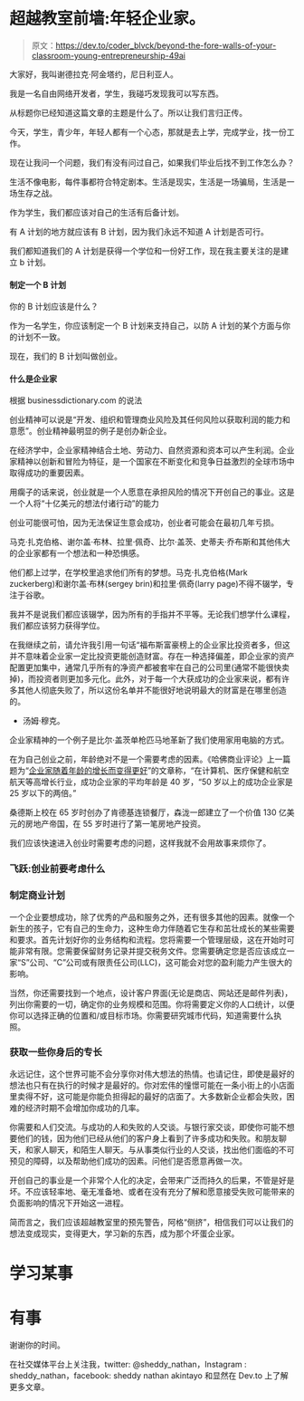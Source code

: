 # 超越教室前墙:年轻企业家。

> 原文：<https://dev.to/coder_blvck/beyond-the-fore-walls-of-your-classroom-young-entrepreneurship-49ai>

大家好，我叫谢德拉克·阿金塔约，尼日利亚人。

我是一名自由网络开发者，学生，我碰巧发现我可以写东西。

从标题你已经知道这篇文章的主题是什么了。所以让我们言归正传。

今天，学生，青少年，年轻人都有一个心态，那就是去上学，完成学业，找一份工作。

现在让我问一个问题，我们有没有问过自己，如果我们毕业后找不到工作怎么办？

生活不像电影，每件事都符合特定剧本。生活是现实，生活是一场骗局，生活是一场生存之战。

作为学生，我们都应该对自己的生活有后备计划。

有 A 计划的地方就应该有 B 计划，因为我们永远不知道 A 计划是否可行。

我们都知道我们的 A 计划是获得一个学位和一份好工作，现在我主要关注的是建立 b 计划。

#### 制定一个 B 计划

你的 B 计划应该是什么？

作为一名学生，你应该制定一个 B 计划来支持自己，以防 A 计划的某个方面与你的计划不一致。

现在，我们的 B 计划叫做创业。

#### 什么是企业家

根据 businessdictionary.com 的说法

创业精神可以说是“开发、组织和管理商业风险及其任何风险以获取利润的能力和意愿”。创业精神最明显的例子是创办新企业。

在经济学中，企业家精神结合土地、劳动力、自然资源和资本可以产生利润。企业家精神以创新和冒险为特征，是一个国家在不断变化和竞争日益激烈的全球市场中取得成功的重要因素。

用瘸子的话来说，创业就是一个人愿意在承担风险的情况下开创自己的事业。这是一个人将“十亿美元的想法付诸行动”的能力

创业可能很可怕，因为无法保证生意会成功，创业者可能会在最初几年亏损。

马克·扎克伯格、谢尔盖·布林、拉里·佩奇、比尔·盖茨、史蒂夫·乔布斯和其他伟大的企业家都有一个想法和一种恐惧感。

他们都上过学，在学校里追求他们所有的梦想。马克·扎克伯格(Mark zuckerberg)和谢尔盖·布林(sergey brin)和拉里·佩奇(larry page)不得不辍学，专注于谷歌。

我并不是说我们都应该辍学，因为所有的手指并不平等。无论我们想学什么课程，我们都应该努力获得学位。

在我继续之前，请允许我引用一句话“福布斯富豪榜上的企业家比投资者多，但这并不意味着企业家一定比投资更能创造财富。存在一种选择偏差，即企业家的资产配置更加集中，通常几乎所有的净资产都被套牢在自己的公司里(通常不能很快卖掉)，而投资者则更加多元化。此外，对于每一个大获成功的企业家来说，都有许多其他人彻底失败了，所以这份名单并不能很好地说明最大的财富是在哪里创造的。

*   汤姆·穆克。

企业家精神的一个例子是比尔·盖茨单枪匹马地革新了我们使用家用电脑的方式。

在为自己创业之前，年龄绝对不是一个需要考虑的因素。《哈佛商业评论》上一篇题为“[企业家随着年龄的增长而变得更好](https://hbr.org/2013/06/entrepreneurs-get-better-with/)”的文章称，“在计算机、医疗保健和航空航天等高增长行业，成功企业家的平均年龄是 40 岁，“50 岁以上的成功企业家是 25 岁以下的两倍。”

桑德斯上校在 65 岁时创办了肯德基连锁餐厅，森泷一郎建立了一个价值 130 亿美元的房地产帝国，在 55 岁时进行了第一笔房地产投资。

我们应该快速进入创业时需要考虑的问题，这样我就不会用故事来烦你了。

### 飞跃:创业前要考虑什么

### 制定商业计划

一个企业要想成功，除了优秀的产品和服务之外，还有很多其他的因素。就像一个新生的孩子，它有自己的生命力，这种生命力伴随着它生存和茁壮成长的某些需要和要求。首先计划好你的业务结构和流程。您将需要一个管理层级，这在开始时可能非常有限。您需要保留财务记录并提交税务文件。您需要确定您是否应该成立一家“S”公司、“C”公司或有限责任公司(LLC)，这可能会对您的盈利能力产生很大的影响。

当然，你还需要找到一个地点，设计客户界面(无论是商店、网站还是邮件列表)，列出你需要的一切，确定你的业务规模和范围。你将需要定义你的人口统计，以便你可以选择正确的位置和/或目标市场。你需要研究城市代码，知道需要什么执照。

### 获取一些你身后的专长

永远记住，这个世界可能不会分享你对伟大想法的热情。也请记住，即使是最好的想法也只有在执行的时候才是最好的。你对宏伟的憧憬可能在一条小街上的小店面里卖得不好，这可能是你能负担得起的最好的店面了。大多数新企业都会失败，困难的经济时期不会增加你成功的几率。

你需要和人们交流。与成功的人和失败的人交谈。与银行家交谈，即使你可能不想要他们的钱，因为他们已经从他们的客户身上看到了许多成功和失败。和朋友聊天，和家人聊天，和陌生人聊天。与从事类似行业的人交谈，找出他们面临的不可预见的障碍，以及帮助他们成功的因素。问他们是否愿意再做一次。

开创自己的事业是一个非常个人化的决定，会带来广泛而持久的后果，不管是好是坏。不应该轻率地、毫无准备地、或者在没有充分了解和愿意接受失败可能带来的负面影响的情况下开始这一进程。

简而言之，我们应该超越教室里的预先警告，阿格“侧挤”，相信我们可以让我们的想法变成现实，变得更大，学习新的东西，成为那个坏蛋企业家。

# 学习某事

# 有事

谢谢你的时间。

在社交媒体平台上关注我，twitter: @sheddy_nathan，Instagram : sheddy_nathan，facebook: sheddy nathan akintayo 和显然在 Dev.to 上了解更多文章。